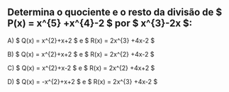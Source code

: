 ## Determina o quociente e o resto da divisão de $ P(x) = x^{5} +x^{4}-2 $ por $ x^{3}-2x $: 

A) $ Q(x) = x^{2}+x+2  $ e $ R(x) = 2x^{3} +4x-2 $

B) $ Q(x) = x^{2}+x+2    $ e $ R(x) = 2x^{2} +4x-2 $ 

C) $ Q(x) = x^{2}+x-2   $ e $ R(x) = 2x^{2} +4x+2 $

D) $ Q(x) = -x^{2}+x+2  $ e $ R(x) = 2x^{3} +4x-2 $